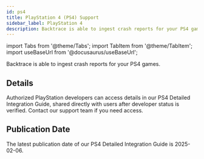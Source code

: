 ```yaml
---
id: ps4
title: PlayStation 4 (PS4) Support
sidebar_label: PlayStation 4
description: Backtrace is able to ingest crash reports for your PS4 games.
---
```


import Tabs from '@theme/Tabs';
import TabItem from '@theme/TabItem';
import useBaseUrl from '@docusaurus/useBaseUrl';

Backtrace is able to ingest crash reports for your PS4 games.

## Details

Authorized PlayStation developers can access details in our PS4 Detailed Integration Guide, shared directly with users after developer status is verified. Contact our support team if you need access.

## Publication Date

The latest publication date of our PS4 Detailed Integration Guide is 2025-02-06.
